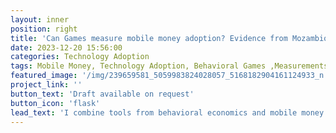 ```yaml
---
layout: inner
position: right
title: 'Can Games measure mobile money adoption? Evidence from Mozambique'
date: 2023-12-20 15:56:00
categories: Technology Adoption
tags: Mobile Money, Technology Adoption, Behavioral Games ,Measurements, Mozambique
featured_image: '/img/239659581_5059983824028057_5168182904161124933_n.jpg'
project_link: ''
button_text: 'Draft available on request'
button_icon: 'flask'
lead_text: 'I combine tools from behavioral economics and mobile money transaction data to test a novel method for measuring mobile money adoption.' 
---
```

